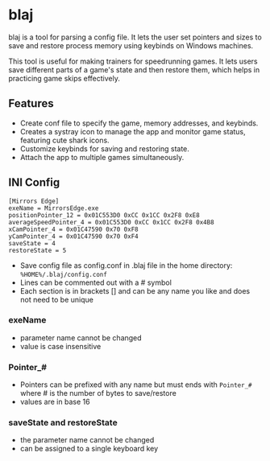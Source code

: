                                   

# blaj

blaj is a tool for parsing a config file. It lets the user set pointers and sizes
to save and restore process memory using keybinds on Windows machines.

This tool is useful for making trainers for speedrunning games. It lets users
save different parts of a game's state and then restore them, which helps in
practicing game skips effectively.

## Features

- Create conf file to specify the game, memory addresses, and keybinds.
- Creates a systray icon to manage the app and monitor game status, featuring cute shark icons.
- Customize keybinds for saving and restoring state.
- Attach the app to multiple games simultaneously.

## INI Config

```
[Mirrors Edge]
exeName = MirrorsEdge.exe
positionPointer_12 = 0x01C553D0 0xCC 0x1CC 0x2F8 0xE8
averageSpeedPointer_4 = 0x01C553D0 0xCC 0x1CC 0x2F8 0x4B8
xCamPointer_4 = 0x01C47590 0x70 0xF8
yCamPointer_4 = 0x01C47590 0x70 0xF4
saveState = 4
restoreState = 5
```

- Save config file as config.conf in .blaj file in the home directory: `%HOME%/.blaj/config.conf`
- Lines can be commented out with a # symbol
- Each section is in brackets [] and can be any name you like and does not need to be unique

### exeName

  - parameter name cannot be changed
  - value is case insensitive

### Pointer_#

  - Pointers can be prefixed with any name but must ends with `Pointer_#` 
    where # is the number of bytes to save/restore
  - values are in base 16

### saveState and restoreState

  - the parameter name cannot be changed
  - can be assigned to a single keyboard key
